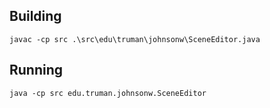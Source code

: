 ## Building
`javac -cp src .\src\edu\truman\johnsonw\SceneEditor.java`
## Running
`java -cp src edu.truman.johnsonw.SceneEditor`